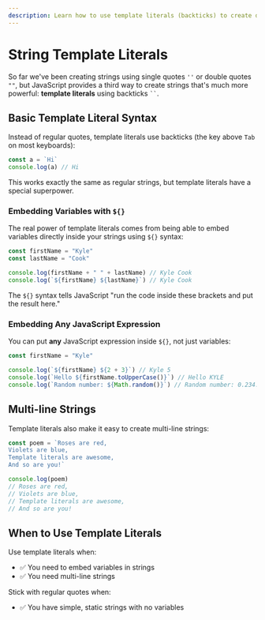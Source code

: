 ```yaml
---
description: Learn how to use template literals (backticks) to create dynamic strings with embedded variables and expressions.
---
```


# String Template Literals

So far we've been creating strings using single quotes `''` or double quotes `""`, but JavaScript provides a third way to create strings that's much more powerful: **template literals** using backticks ` `` `.

## Basic Template Literal Syntax

Instead of regular quotes, template literals use backticks (the key above `Tab` on most keyboards):

```javascript
const a = `Hi`
console.log(a) // Hi
```

This works exactly the same as regular strings, but template literals have a special superpower.

### Embedding Variables with `${}`

The real power of template literals comes from being able to embed variables directly inside your strings using `${}` syntax:

```javascript
const firstName = "Kyle"
const lastName = "Cook"

console.log(firstName + " " + lastName) // Kyle Cook
console.log(`${firstName} ${lastName}`) // Kyle Cook
```

The `${}` syntax tells JavaScript "run the code inside these brackets and put the result here."

### Embedding Any JavaScript Expression

You can put **any** JavaScript expression inside `${}`, not just variables:

```javascript
const firstName = "Kyle"

console.log(`${firstName} ${2 + 3}`) // Kyle 5
console.log(`Hello ${firstName.toUpperCase()}`) // Hello KYLE
console.log(`Random number: ${Math.random()}`) // Random number: 0.234...
```

## Multi-line Strings

Template literals also make it easy to create multi-line strings:

```javascript
const poem = `Roses are red,
Violets are blue,
Template literals are awesome,
And so are you!`

console.log(poem)
// Roses are red,
// Violets are blue,
// Template literals are awesome,
// And so are you!
```

## When to Use Template Literals

Use template literals when:

- ✅ You need to embed variables in strings
- ✅ You need multi-line strings

Stick with regular quotes when:

- ✅ You have simple, static strings with no variables
